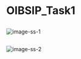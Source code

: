 # OIBSIP_Task1
##
![image-ss-1](https://user-images.githubusercontent.com/87923530/227147259-363879d4-7742-43d6-8ced-14ded5b18a14.png)
##
![image-ss-2](https://user-images.githubusercontent.com/87923530/227147297-3c0498db-6b86-40c5-84f8-c69a00cc9f91.png)
